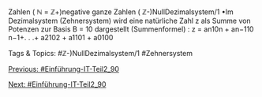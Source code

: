 Zahlen ( ℕ = ℤ+)negative ganze 
Zahlen ( ℤ-)NullDezimalsystem/1
•Im Dezimalsystem (Zehnersystem) wird eine natürliche Zahl z als Summe von Potenzen zur Basis 
B = 10 dargestellt (Summenformel) :
z = an10n + an−110 n−1+. . .+ a2102 + a1101 + a0100

   Tags & Topics:
   #ℤ-)NullDezimalsystem/1
   #Zehnersystem

[Previous: #Einführung-IT-Teil2_90](Einführung-IT-Teil2_90.md)

[Next: #Einführung-IT-Teil2_90](Einführung-IT-Teil2_90.md)